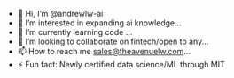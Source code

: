 - 👋 Hi, I’m @andrewlw-ai
- 👀 I’m interested in expanding ai knowledge...
- 🌱 I’m currently learning code ...
- 💞️ I’m looking to collaborate on fintech/open to any...
- 📫 How to reach me sales@theavenuelw.com...
- ⚡ Fun fact: Newly certified data science/ML through MIT

<!---
andrewlw-ai/andrewlw-ai is a ✨ special ✨ repository because its `README.md` (this file) appears on your GitHub profile.
You can click the Preview link to take a look at your changes.
--->
